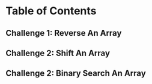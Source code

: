 # Table of Contents

## Challenge 1: Reverse An Array

## Challenge 2: Shift An Array

## Challenge 2: Binary Search An Array
